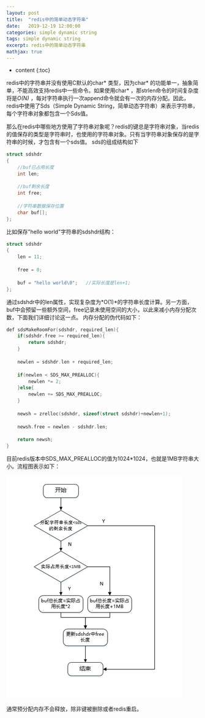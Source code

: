 ```yaml
---
layout: post
title:  "redis中的简单动态字符串"
date:   2019-12-19 12:00:00
categories: simple dynamic string
tags: simple dynamic string
excerpt: redis中的简单动态字符串
mathjax: true
---
```


* content
{:toc}

redis中的字符串并没有使用C默认的char* 类型，因为char* 的功能单一，抽象简单，不能高效支持redis中一些命令。如果使用char* ，那strlen命令的时间复杂度将是*O(N)* ，每对字符串执行一次append命令就会有一次的内存分配。因此，redis中使用了Sds（Simple Dynamic String，简单动态字符串）来表示字符串，每个字符串对象都包含一个Sds值。

那么在redis中哪些地方使用了字符串对象呢？redis的键总是字符串对象，当redis的值保存的类型是字符串时，也使用的字符串对象。只有当字符串对象保存的是字符串的时候，才包含有一个sds值。
sds的组成结构如下

```c
struct sdshdr
{
    //buf已占用长度
    int len;

    //buf剩余长度
    int free;

    //字符串数据保存位置
    char buf[];
};
```

比如保存"hello world"字符串的sdshdr结构：

```c
struct sdshdr
{
    len = 11;

    free = 0;

    buf = "hello world\0";   //实际长度是len+1;
};
```

通过sdshdr中的len属性，实现复杂度为*O(1)*的字符串长度计算。另一方面，buf中会预留一些额外空间，free记录未使用空间的大小，以此来减小内存分配次数，下面我们详细讨论这一点。
内存分配的伪代码如下：

```c
def sdsMakeRoomFor(sdshdr, required_len){
    if(sdshdr.free >= required_len){
        return sdshdr;
    }

    newlen = sdshdr.len + required_len;

    if(newlen < SDS_MAX_PREALLOC){
        newlen *= 2;
    }else{
        newlen += SDS_MAX_PREALLOC;
    }

    newsh = zrelloc(sdshdr, sizeof(struct sdshdr)+newlen+1);

    newsh.free = newlen - sdshdr.len;

    return newsh;
}
```

目前redis版本中SDS_MAX_PREALLOC的值为1024\*1024，也就是1MB字符串大小。流程图表示如下：

![sds-mem-alloc](/img/sds-mem-alloc.png)

通常预分配内存不会释放，除非键被删除或者redis重启。